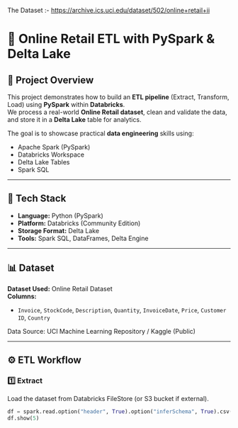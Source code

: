 The Dataset :- https://archive.ics.uci.edu/dataset/502/online+retail+ii

# 🧠 Online Retail ETL with PySpark & Delta Lake

## 📌 Project Overview
This project demonstrates how to build an **ETL pipeline** (Extract, Transform, Load) using **PySpark** within **Databricks**.  
We process a real-world **Online Retail dataset**, clean and validate the data, and store it in a **Delta Lake** table for analytics.

The goal is to showcase practical **data engineering** skills using:
- Apache Spark (PySpark)
- Databricks Workspace
- Delta Lake Tables
- Spark SQL

---

## 🧩 Tech Stack
- **Language:** Python (PySpark)
- **Platform:** Databricks (Community Edition)
- **Storage Format:** Delta Lake
- **Tools:** Spark SQL, DataFrames, Delta Engine

---

## 📊 Dataset
**Dataset Used:** Online Retail Dataset  
**Columns:**
- `Invoice`, `StockCode`, `Description`, `Quantity`, `InvoiceDate`, `Price`, `Customer ID`, `Country`

Data Source: UCI Machine Learning Repository / Kaggle (Public)

---

## ⚙️ ETL Workflow

### **1️⃣ Extract**
Load the dataset from Databricks FileStore (or S3 bucket if external).

```python
df = spark.read.option("header", True).option("inferSchema", True).csv("/FileStore/tables/online_retail.csv")
df.show(5)

